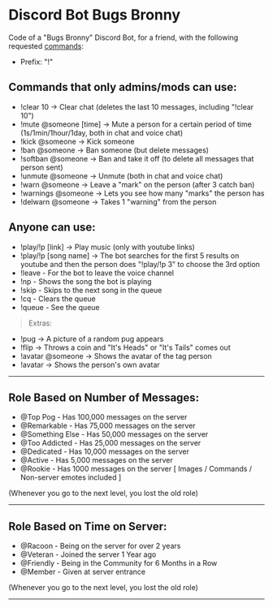 # Discord Bot Bugs Bronny

Code of a "Bugs Bronny" Discord Bot, for a friend, with the following requested [commands](/commands):

* Prefix: "!"

## Commands that only admins/mods can use:

* !clear 10 -> Clear chat (deletes the last 10 messages, including "!clear 10")
* !mute @someone [time] -> Mute a person for a certain period of time (1s/1min/1hour/1day, both in chat and voice chat)
* !kick @someone -> Kick someone
* !ban @someone -> Ban someone (but delete messages)
* !softban @someone -> Ban and take it off (to delete all messages that person sent)
* !unmute @someone -> Unmute (both in chat and voice chat)
* !warn @someone -> Leave a "mark" on the person (after 3 catch ban)
* !warnings @someone -> Lets you see how many "marks" the person has
* !delwarn @someone -> Takes 1 "warning" from the person

 ## Anyone can use:

* !play/!p [link] -> Play music (only with youtube links)
* !play/!p [song name] -> The bot searches for the first 5 results on youtube and then the person does "!play/!p 3" to choose the 3rd option
* !leave - For the bot to leave the voice channel
* !np - Shows the song the bot is playing
* !skip - Skips to the next song in the queue
* !cq - Clears the queue
* !queue - See the queue

 > Extras:

* !pug -> A picture of a random pug appears
* !flip -> Throws a coin and "It's Heads" or "It's Tails" comes out
* !avatar @someone -> Shows the avatar of the tag person
* !avatar -> Shows the person's own avatar 

--------------------------------------------------------------------------------------------------------------------------------------------------------------------------------

## Role Based on Number of Messages: 

* @Top Pog - Has 100,000 messages on the server
* @Remarkable - Has 75,000 messages on the server
* @Something Else - Has 50,000 messages on the server
* @Too Addicted - Has 25,000 messages on the server
* @Dedicated - Has 10,000 messages on the server
* @Active - Has 5,000 messages on the server
* @Rookie - Has 1000 messages on the server [ Images / Commands / Non-server emotes included ]

(Whenever you go to the next level, you lost the old role)

--------------------------------------------------------------------------------------------------------------------------------------------------------------------------------

## Role Based on Time on Server: 

* @Racoon - Being on the server for over 2 years
* @Veteran - Joined the server 1 Year ago
* @Friendly - Being in the Community for 6 Months in a Row
* @Member - Given at server entrance

(Whenever you go to the next level, you lost the old role)

--------------------------------------------------------------------------------------------------------------------------------------------------------------------------------
